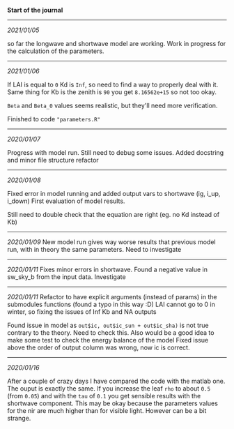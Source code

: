 **Start of the journal**

________________
*2021/01/05*

so far the longwave and shortwave model are working.
Work in progress for the calculation of the parameters.

________________
*2021/01/06*

If LAI is equal to `0` Kd is `Inf`, so need to find a way to properly deal with it.  
Same thing for Kb is the zenith is `90` you get `8.16562e+15` so not too okay.

`Beta` and `Beta_0` values seems realistic, but they'll need more verification.

Finished to code `"parameters.R"` 

----------------
*2020/01/07*

Progress with model run. Still need to debug some issues.
Added docstring and minor file structure refactor

-----------
*2020/01/08*

Fixed error in model running and added output vars to shortwave (ig, i_up, i_down)
First evaluation of model results.

Still need to double check that the equation are right (eg. no Kd instead of Kb)

----------------
*2020/01/09*
New model run gives way worse results that previous model run, with in theory the same parameters.
Need to investigate

--------------
*2020/01/11*
Fixes minor errors in shortwave.
Found a negative value in sw_sky_b from the input data. Investigate

-------------
*2020/01/11*
Refactor to have explicit arguments (instead of params) in the submodules functions (found a typo in this way :D)
LAI cannot go to 0 in winter, so fixing the issues of Inf Kb and NA outputs

Found issue in model as `out$ic, out$ic_sun + out$ic_sha)` is not true contrary to the theory.
Need to check this.
Also would be a good idea to make some test to check the energy balance of the model
Fixed issue above the order of output column was wrong, now ic is correct.

-----------
*2020/01/16*

After a couple of crazy days I have compared the code with the matlab one. The ouput is exactly the same.
If you increase the leaf `rho` to about `0.5` (from `0.05`) and with the `tau` of `0.1` you get sensible results
 with the shortwave component. This may be okay because the parameters values for the nir are much higher than for visible light.
However can be a bit strange.

